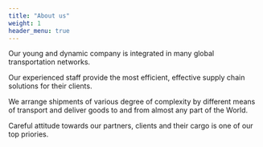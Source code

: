 ```yaml
---
title: "About us"
weight: 1
header_menu: true
---
```


Our young and dynamic company is integrated in many global transportation
networks. 

Our experienced staff provide the most efficient, effective supply chain
solutions for their clients.

We arrange shipments of various degree of complexity by different means of
transport and deliver goods to and from almost any part of the World.

Careful attitude towards our partners, clients and their cargo is one of our top
priories.